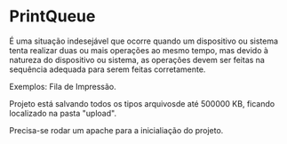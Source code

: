 # PrintQueue 

É uma situação indesejável que ocorre quando um dispositivo ou sistema tenta realizar duas ou mais operações ao mesmo tempo, mas devido à natureza do dispositivo ou sistema, as operações devem ser feitas na sequência adequada para serem feitas corretamente. 

Exemplos: Fila de Impressão.


Projeto está salvando todos os tipos arquivosde até 500000 KB, ficando localizado na pasta "upload".

Precisa-se rodar um apache para a inicialiação do projeto.

